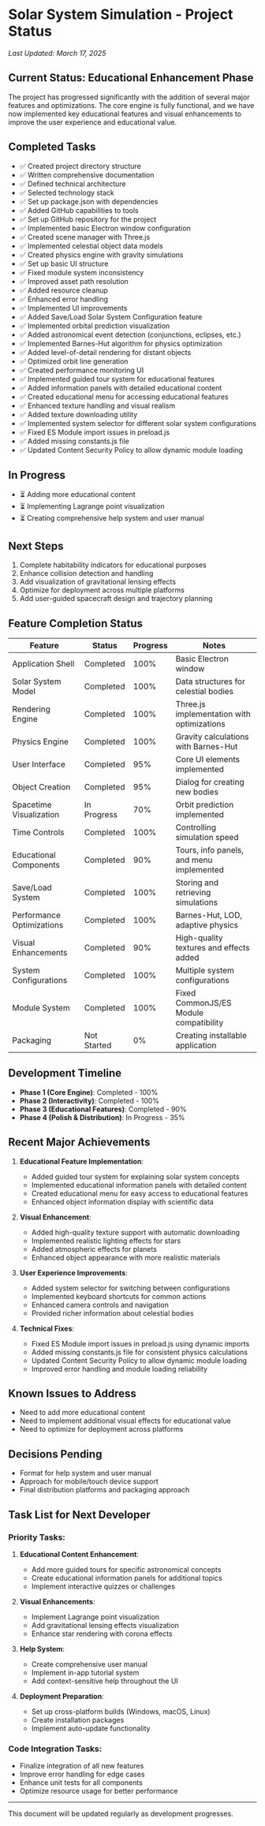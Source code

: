 # Solar System Simulation - Project Status

*Last Updated: March 17, 2025*

## Current Status: Educational Enhancement Phase

The project has progressed significantly with the addition of several major features and optimizations. The core engine is fully functional, and we have now implemented key educational features and visual enhancements to improve the user experience and educational value.

## Completed Tasks

- ✅ Created project directory structure
- ✅ Written comprehensive documentation
- ✅ Defined technical architecture
- ✅ Selected technology stack
- ✅ Set up package.json with dependencies
- ✅ Added GitHub capabilities to tools
- ✅ Set up GitHub repository for the project
- ✅ Implemented basic Electron window configuration
- ✅ Created scene manager with Three.js
- ✅ Implemented celestial object data models
- ✅ Created physics engine with gravity simulations
- ✅ Set up basic UI structure
- ✅ Fixed module system inconsistency
- ✅ Improved asset path resolution
- ✅ Added resource cleanup
- ✅ Enhanced error handling 
- ✅ Implemented UI improvements
- ✅ Added Save/Load Solar System Configuration feature
- ✅ Implemented orbital prediction visualization
- ✅ Added astronomical event detection (conjunctions, eclipses, etc.)
- ✅ Implemented Barnes-Hut algorithm for physics optimization
- ✅ Added level-of-detail rendering for distant objects
- ✅ Optimized orbit line generation
- ✅ Created performance monitoring UI
- ✅ Implemented guided tour system for educational features
- ✅ Added information panels with detailed educational content
- ✅ Created educational menu for accessing educational features
- ✅ Enhanced texture handling and visual realism
- ✅ Added texture downloading utility
- ✅ Implemented system selector for different solar system configurations
- ✅ Fixed ES Module import issues in preload.js
- ✅ Added missing constants.js file
- ✅ Updated Content Security Policy to allow dynamic module loading

## In Progress

- ⏳ Adding more educational content
- ⏳ Implementing Lagrange point visualization
- ⏳ Creating comprehensive help system and user manual

## Next Steps

1. Complete habitability indicators for educational purposes
2. Enhance collision detection and handling
3. Add visualization of gravitational lensing effects
4. Optimize for deployment across multiple platforms
5. Add user-guided spacecraft design and trajectory planning

## Feature Completion Status

| Feature | Status | Progress | Notes |
|---------|--------|----------|-------|
| Application Shell | Completed | 100% | Basic Electron window |
| Solar System Model | Completed | 100% | Data structures for celestial bodies |
| Rendering Engine | Completed | 100% | Three.js implementation with optimizations |
| Physics Engine | Completed | 100% | Gravity calculations with Barnes-Hut |
| User Interface | Completed | 95% | Core UI elements implemented |
| Object Creation | Completed | 95% | Dialog for creating new bodies |
| Spacetime Visualization | In Progress | 70% | Orbit prediction implemented |
| Time Controls | Completed | 100% | Controlling simulation speed |
| Educational Components | Completed | 90% | Tours, info panels, and menu implemented |
| Save/Load System | Completed | 100% | Storing and retrieving simulations |
| Performance Optimizations | Completed | 100% | Barnes-Hut, LOD, adaptive physics |
| Visual Enhancements | Completed | 90% | High-quality textures and effects added |
| System Configurations | Completed | 100% | Multiple system configurations |
| Module System | Completed | 100% | Fixed CommonJS/ES Module compatibility |
| Packaging | Not Started | 0% | Creating installable application |

## Development Timeline

- **Phase 1 (Core Engine)**: Completed - 100%
- **Phase 2 (Interactivity)**: Completed - 100%
- **Phase 3 (Educational Features)**: Completed - 90%
- **Phase 4 (Polish & Distribution)**: In Progress - 35%

## Recent Major Achievements

1. **Educational Feature Implementation**:
   - Added guided tour system for explaining solar system concepts
   - Implemented educational information panels with detailed content
   - Created educational menu for easy access to educational features
   - Enhanced object information display with scientific data

2. **Visual Enhancement**:
   - Added high-quality texture support with automatic downloading
   - Implemented realistic lighting effects for stars
   - Added atmospheric effects for planets
   - Enhanced object appearance with more realistic materials

3. **User Experience Improvements**:
   - Added system selector for switching between configurations
   - Implemented keyboard shortcuts for common actions
   - Enhanced camera controls and navigation
   - Provided richer information about celestial bodies

4. **Technical Fixes**:
   - Fixed ES Module import issues in preload.js using dynamic imports
   - Added missing constants.js file for consistent physics calculations
   - Updated Content Security Policy to allow dynamic module loading
   - Improved error handling and module loading reliability

## Known Issues to Address

- Need to add more educational content
- Need to implement additional visual effects for educational value
- Need to optimize for deployment across platforms

## Decisions Pending

- Format for help system and user manual
- Approach for mobile/touch device support
- Final distribution platforms and packaging approach

## Task List for Next Developer

### Priority Tasks:

1. **Educational Content Enhancement**:
   - Add more guided tours for specific astronomical concepts
   - Create educational information panels for additional topics
   - Implement interactive quizzes or challenges

2. **Visual Enhancements**:
   - Implement Lagrange point visualization
   - Add gravitational lensing effects visualization
   - Enhance star rendering with corona effects

3. **Help System**:
   - Create comprehensive user manual
   - Implement in-app tutorial system
   - Add context-sensitive help throughout the UI

4. **Deployment Preparation**:
   - Set up cross-platform builds (Windows, macOS, Linux)
   - Create installation packages
   - Implement auto-update functionality

### Code Integration Tasks:
- Finalize integration of all new features
- Improve error handling for edge cases
- Enhance unit tests for all components
- Optimize resource usage for better performance

---

This document will be updated regularly as development progresses.
